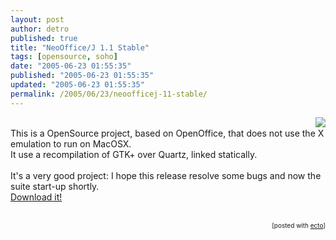 ```yaml
---
layout: post
author: detro
published: true
title: "NeoOffice/J 1.1 Stable"
tags: [opensource, soho]
date: "2005-06-23 01:55:35"
published: "2005-06-23 01:55:35"
updated: "2005-06-23 01:55:35"
permalink: /2005/06/23/neoofficej-11-stable/
---
```


<img src="http://www.neooffice.org/ship2.jpg" align="right" /><br />This is a OpenSource project, based on OpenOffice, that does not use the X emulation to run on MacOSX.<br />It use a recompilation of GTK+ over Quartz, linked statically.<br /><br />It's a very good project: I hope this release resolve some bugs and now the suite start-up shortly.<br /><a href="http://www.planamesa.com/neojava/en/download.php">Download it!</a><br /><br /><p style="font-size:10px;text-align:right;">[posted with <a href="http://ecto.kung-foo.tv">ecto</a>]</p>

